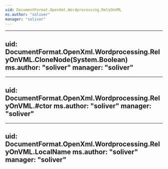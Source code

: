 ```yaml
---
uid: DocumentFormat.OpenXml.Wordprocessing.RelyOnVML
ms.author: "soliver"
manager: "soliver"
---
```


---
uid: DocumentFormat.OpenXml.Wordprocessing.RelyOnVML.CloneNode(System.Boolean)
ms.author: "soliver"
manager: "soliver"
---

---
uid: DocumentFormat.OpenXml.Wordprocessing.RelyOnVML.#ctor
ms.author: "soliver"
manager: "soliver"
---

---
uid: DocumentFormat.OpenXml.Wordprocessing.RelyOnVML.LocalName
ms.author: "soliver"
manager: "soliver"
---

